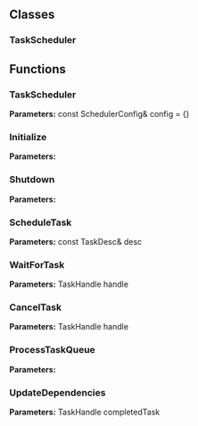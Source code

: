 
## Classes

### TaskScheduler




## Functions

### TaskScheduler



**Parameters:** const SchedulerConfig& config = {}

### Initialize



**Parameters:** 

### Shutdown



**Parameters:** 

### ScheduleTask



**Parameters:** const TaskDesc& desc

### WaitForTask



**Parameters:** TaskHandle handle

### CancelTask



**Parameters:** TaskHandle handle

### ProcessTaskQueue



**Parameters:** 

### UpdateDependencies



**Parameters:** TaskHandle completedTask
